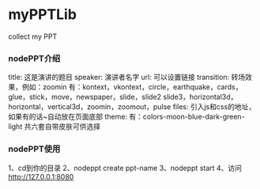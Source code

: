 # myPPTLib
collect my PPT

### nodePPT介绍

title: 这是演讲的题目
speaker:  演讲者名字
url: 可以设置链接
transition: 转场效果，例如：zoomin 有：kontext，vkontext，circle，earthquake，cards，glue，stick，move，newspaper，slide，slide2
					  slide3，horizontal3d，horizontal，vertical3d，zoomin，zoomout，pulse
files: 引入js和css的地址，如果有的话~自动放在页面底部
theme: 有：colors-moon-blue-dark-green-light 共六套自带皮肤可供选择





### nodePPT使用
1、cd到你的目录
2、nodeppt create ppt-name
3、nodeppt start
4、访问 http://127.0.0.1:8080